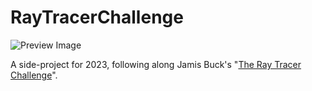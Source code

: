 # RayTracerChallenge
![Preview Image](https://user-images.githubusercontent.com/5237741/218668635-2f434dd7-0225-489a-bad5-f247058698e4.png)

A side-project for 2023, following along Jamis Buck's "[The Ray Tracer Challenge](http://raytracerchallenge.com/)".
